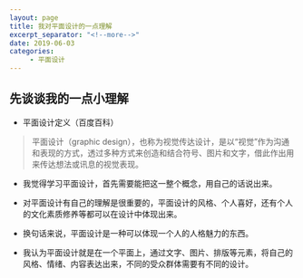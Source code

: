 ```yaml
---
layout: page
title: 我对平面设计的一点理解
excerpt_separator: "<!--more-->"
date: 2019-06-03
categories:
     - 平面设计
---
```

<!--more-->
## 先谈谈我的一点小理解
- 平面设计定义（百度百科）

> 平面设计（graphic design），也称为视觉传达设计，是以“视觉”作为沟通和表现的方式，透过多种方式来创造和结合符号、图片和文字，借此作出用来传达想法或讯息的视觉表现。

- 我觉得学习平面设计，首先需要能把这一整个概念，用自己的话说出来。
- 对平面设计有自己的理解是很重要的，平面设计的风格、个人喜好，还有个人的文化素质修养等都可以在设计中体现出来。
- 换句话来说，平面设计是一种可以体现一个人的人格魅力的东西。

- 我认为平面设计就是在一个平面上，通过文字、图片、排版等元素，将自己的风格、情绪、内容表达出来，不同的受众群体需要有不同的设计。